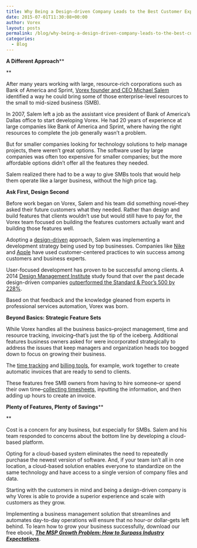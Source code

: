 ```yaml
---
title: Why Being a Design-driven Company Leads to the Best Customer Experience
date: 2015-07-01T11:30:08+00:00
author: Vorex
layout: posts
permalink: /blog/why-being-a-design-driven-company-leads-to-the-best-customer-experience/
categories:
  - Blog
---
```

**A Different Approach****

**

After many years working with large, resource-rich corporations such as Bank of America and Sprint, [Vorex founder and CEO Michael Salem](http://www.vorex.com/about/) identified a way he could bring some of those enterprise-level resources to the small to mid-sized business (SMB).<!--more-->

In 2007, Salem left a job as the assistant vice president of Bank of America&#8217;s Dallas office to start developing Vorex. He had 20 years of experience at large companies like Bank of America and Sprint, where having the right resources to complete the job generally wasn&#8217;t a problem.

But for smaller companies looking for technology solutions to help manage projects, there weren&#8217;t great options. The software used by large companies was often too expensive for smaller companies; but the more affordable options didn&#8217;t offer all the features they needed.

Salem realized there had to be a way to give SMBs tools that would help them operate like a larger business, without the high price tag.

**Ask First, Design Second**

Before work began on Vorex, Salem and his team did something novel&#8211;they asked their future customers what they needed. Rather than design and build features that clients wouldn&#8217;t use but would still have to pay for, the Vorex team focused on building the features customers actually want and building those features well.

Adopting a [design-driven](http://dmi.site-ym.com/?WhatisDesignThink) approach, Salem was implementing a development strategy being used by top businesses. Companies like [Nike](http://blog.usabilla.com/many-a-little-makes-a-mickle/) and [Apple](http://www.altitudeinc.com/apple-is-winning-the-war-with-android-why-user-centric-design-is-key/) have used customer-centered practices to win success among customers and business experts.

User-focused development has proven to be successful among clients. A 2014 [Design Management Institute](http://www.dmi.org/) study found that over the past decade design-driven companies [outperformed the Standard & Poor&#8217;s 500 by 228%](http://www.fastcodesign.com/3026287/study-good-design-really-is-good-for-business).

Based on that feedback and the knowledge gleaned from experts in professional services automation, Vorex was born.

**Beyond Basics: Strategic Feature Sets**

While Vorex handles all the business basics&#8211;project management, time and resource tracking, invoicing&#8211;that&#8217;s just the tip of the iceberg. Additional features business owners asked for were incorporated strategically to address the issues that keep managers and organization heads too bogged down to focus on growing their business.

The [time tracking](http://www.vorex.com/product/time-expense-tracking/) and [billing tools](http://www.vorex.com/product/billing-invoicing-tracking/), for example, work together to create automatic invoices that are ready to send to clients.

These features free SMB owners from having to hire someone&#8211;or spend their own time&#8211;[collecting timesheets](http://www.vorex.com/the-1-hack-for-capturing-billable-hours-without-error/), inputting the information, and then adding up hours to create an invoice.

**Plenty of Features, Plenty of Savings****

**

Cost is a concern for any business, but especially for SMBs. Salem and his team responded to concerns about the bottom line by developing a cloud-based platform.

Opting for a cloud-based system eliminates the need to repeatedly purchase the newest version of software. And, if your team isn&#8217;t all in one location, a cloud-based solution enables everyone to standardize on the same technology and have access to a single version of company files and data.

Starting with the customers in mind and being a design-driven company is why Vorex is able to provide a superior experience and scale with customers as they grow.

Implementing a business management solution that streamlines and automates day-to-day operations will ensure that no hour-or dollar-gets left behind. To learn how to grow your business successfully, download our free ebook, [**_The MSP Growth Problem: How to Surpass Industry Expectations_**](http://vorex.hs-sites.com/the-msp-growth-problem-how-to-surpass-industry-expectations?__hstc=100746398.b2843db0333d5242d1d7cad84e1e93d1.1428948442272.1434395642842.1434413308657.30&__hssc=100746398.2.1434413308657&__hsfp=357257685).
